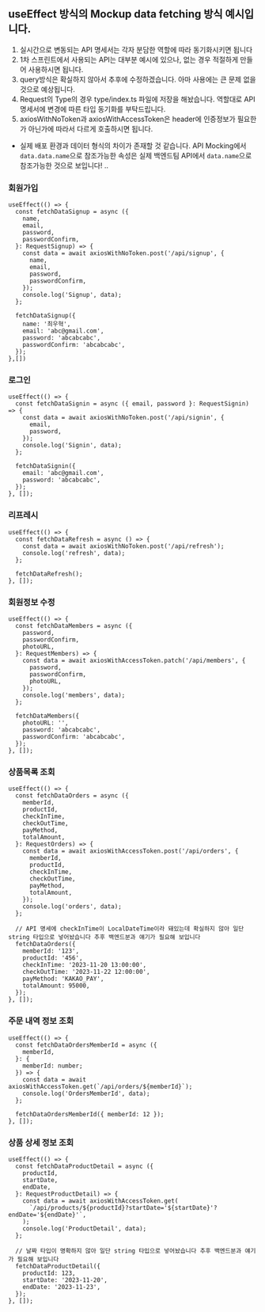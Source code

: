 ## useEffect 방식의 Mockup data fetching 방식 예시입니다.

1. 실시간으로 변동되는 API 명세서는 각자 분담한 역할에 따라 동기화시키면 됩니다
2. 1차 스프린트에서 사용되는 API는 대부분 예시에 있으나, 없는 경우 적절하게 만들어 사용하시면 됩니다.
3. query방식은 확실하지 않아서 추후에 수정하겠습니다. 아마 사용에는 큰 문제 없을 것으로 예상됩니다.
4. Request의 Type의 경우 type/index.ts 파일에 저장을 해놨습니다. 역할대로 API 명세서에 변경에 따른 타입 동기화를 부탁드립니다.
5. axiosWithNoToken과 axiosWithAccessToken은 header에 인증정보가 필요한가 아닌가에 따라서 다르게 호출하시면 됩니다.

- 실제 배포 환경과 데이터 형식의 차이가 존재할 것 같습니다.
  API Mocking에서 `data.data.name`으로 참조가능한 속성은 실제 백엔드팀 API에서 `data.name`으로 참조가능한 것으로 보입니다! ..

### 회원가입

```
useEffect(() => {
  const fetchDataSignup = async ({
    name,
    email,
    password,
    passwordConfirm,
  }: RequestSignup) => {
    const data = await axiosWithNoToken.post('/api/signup', {
      name,
      email,
      password,
      passwordConfirm,
    });
    console.log('Signup', data);
  };

  fetchDataSignup({
    name: '최우혁',
    email: 'abc@gmail.com',
    password: 'abcabcabc',
    passwordConfirm: 'abcabcabc',
  });
},[])
```

### 로그인

```
useEffect(() => {
  const fetchDataSignin = async ({ email, password }: RequestSignin) => {
    const data = await axiosWithNoToken.post('/api/signin', {
      email,
      password,
    });
    console.log('Signin', data);
  };

  fetchDataSignin({
    email: 'abc@gmail.com',
    password: 'abcabcabc',
  });
}, []);
```

### 리프레시

```
useEffect(() => {
  const fetchDataRefresh = async () => {
    const data = await axiosWithNoToken.post('/api/refresh');
    console.log('refresh', data);
  };

  fetchDataRefresh();
}, []);
```

### 회원정보 수정

```
useEffect(() => {
  const fetchDataMembers = async ({
    password,
    passwordConfirm,
    photoURL,
  }: RequestMembers) => {
    const data = await axiosWithAccessToken.patch('/api/members', {
      password,
      passwordConfirm,
      photoURL,
    });
    console.log('members', data);
  };

  fetchDataMembers({
    photoURL: '',
    password: 'abcabcabc',
    passwordConfirm: 'abcabcabc',
  });
}, []);
```

### 상품목록 조회

```
useEffect(() => {
  const fetchDataOrders = async ({
    memberId,
    productId,
    checkInTime,
    checkOutTime,
    payMethod,
    totalAmount,
  }: RequestOrders) => {
    const data = await axiosWithAccessToken.post('/api/orders', {
      memberId,
      productId,
      checkInTime,
      checkOutTime,
      payMethod,
      totalAmount,
    });
    console.log('orders', data);
  };

  // API 명세에 checkInTime이 LocalDateTime이라 돼있는데 확실하지 않아 일단 string 타입으로 넣어놨습니다 추후 백엔드분과 얘기가 필요해 보입니다
  fetchDataOrders({
    memberId: '123',
    productId: '456',
    checkInTime: '2023-11-20 13:00:00',
    checkOutTime: '2023-11-22 12:00:00',
    payMethod: 'KAKAO_PAY',
    totalAmount: 95000,
  });
}, []);
```

### 주문 내역 정보 조회

```
useEffect(() => {
  const fetchDataOrdersMemberId = async ({
    memberId,
  }: {
    memberId: number;
  }) => {
    const data = await axiosWithAccessToken.get(`/api/orders/${memberId}`);
    console.log('OrdersMemberId', data);
  };

  fetchDataOrdersMemberId({ memberId: 12 });
}, []);
```

### 상품 상세 정보 조회

```
useEffect(() => {
  const fetchDataProductDetail = async ({
    productId,
    startDate,
    endDate,
  }: RequestProductDetail) => {
    const data = await axiosWithAccessToken.get(
      `/api/products/${productId}?startDate='${startDate}'?endDate='${endDate}'`,
    );
    console.log('ProductDetail', data);
  };

  // 날짜 타입이 명확하지 않아 일단 string 타입으로 넣어놨습니다 추후 백엔드분과 얘기가 필요해 보입니다
  fetchDataProductDetail({
    productId: 123,
    startDate: '2023-11-20',
    endDate: '2023-11-23',
  });
}, []);
```
